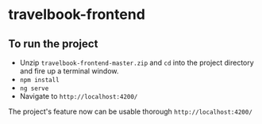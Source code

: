 # travelbook-frontend

## To run the project 
- Unzip `travelbook-frontend-master.zip` and `cd` into the project directory and fire up a terminal window.
- `npm install` 
- `ng serve` 
- Navigate to `http://localhost:4200/`


The project's feature now can be usable thorough `http://localhost:4200/`

